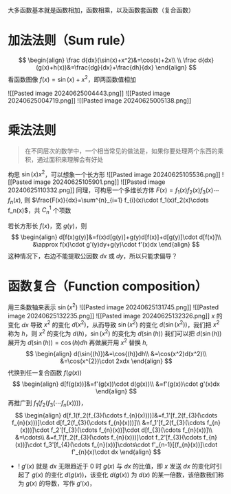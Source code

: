 大多函数基本就是函数相加，函数相乘，以及函数套函数（复合函数）
# 加法法则（Sum rule）
$$
\begin{align}
\frac d{dx}(\sin(x)+x^2)&=\cos(x)+2x\\
\\
\frac d{dx}(g(x)+h(x))&=\frac{dg}{dx}+\frac{dh}{dx}
\end{align}
$$
看函数图像 $f(x)=\sin(x)+x^2$，即两函数值相加

![[Pasted image 20240625004443.png]]
![[Pasted image 20240625004719.png]]
 ![[Pasted image 20240625005138.png]] 
# 乘法法则
>在不同层次的数学中，一个相当常见的做法是，如果你要处理两个东西的乘积，通过面积来理解会有好处

构思 $\sin(x)x^2$，可以想象一个长方形
![[Pasted image 20240625105536.png]]
![[Pasted image 20240625105901.png]]
![[Pasted image 20240625110332.png]]
同理，可构思一个多维长方体 $F(x)=f_1(x)f_2(x)f_3(x)\cdots f_n(x)$, 则 $\frac{F(x)}{dx}=\sum^{n}_{i=1} f_{i}(x)\cdot f_1(x)f_2(x)\cdots f_n(x)$，共 $C_n^1$ 个项数

若长方形长 $f(x)$，宽 $g(y)$，则
$$
\begin{align}
d[f(x)g(y)]&=f(x)d[g(y)]+g(y)d[f(x)]+d[g(y)]\cdot d[f(x)]\\
&\approx f(x)\cdot g'(y)dy+g(y)\cdot f'(x)dx
\end{align}
$$
这种情况下，右边不能提取公因数 $dx$ 或 $dy$，所以只能求偏导？

# 函数复合（Function composition）
  用三条数轴来表示 $\sin(x^2)$
  ![[Pasted image 20240625131745.png]] ![[Pasted image 20240625132235.png]]
  ![[Pasted image 20240625132326.png]]
$x$ 的变化 $dx$ 导致 $x^2$ 的变化 $d(x^2)$，从而导致 $\sin(x^2)$ 的变化 $d(\sin(x^2))$，我们把 $x^2$ 称为 $h$，则 $x^2$ 的变化为 $d(h)$，$\sin(x^2)$ 的变化为 $d(\sin(h))$
我们可以把 $d(\sin(h))$ 展开为 $d(\sin(h))=\cos(h) dh$
再做展开用 $x^2$ 替换 $h$,
$$
\begin{align}
d(\sin{(h)})&=\cos{(h)}dh\\
&=\cos(x^2)d(x^2)\\
&=\cos(x^{2})\cdot 2xdx
\end{align}
$$
代换到任一复合函数 $f(g(x))$
$$
\begin{align}
d[f(g(x))]&=f'(g(x))\cdot d(g(x))\\
&=f'(g(x))\cdot g'(x)dx
\end{align}
$$
再推广到 $f_1(f_2(f_{3}(\cdots f_{n}(x))))$，
$$
\begin{align}
d[f_1(f_2(f_{3}(\cdots f_{n}(x))))]&=f_1'[f_2(f_{3}(\cdots f_{n}(x)))]\cdot d[f_2(f_{3}(\cdots f_{n}(x)))]\\
&=f_1'[f_2(f_{3}(\cdots f_{n}(x)))]\cdot f_2'[f_{3}(\cdots f_{n}(x))]\cdot d[f_{3}(\cdots f_{n}(x))]\\
&=\cdots\\
&=f_1'[f_2(f_{3}(\cdots f_{n}(x)))]\cdot f_2'[f_{3}(\cdots f_{n}(x))]\cdot f_3'[f_{4}(\cdots f_{n}(x))]\cdots\cdot f'_{n-1}[(f_{n}(x))]\cdot f'_{n}(x)\cdot dx
\end{align}
$$
- ! $g'(x)$ 就是 $dx$ 无限趋近于 $0$ 时 $g(x)$ 与 $dx$ 的比值，即 $x$ 发送 $dx$ 的变化时引起了 $g(x)$ 的变化 $d(g(x))$，该变化 $d(g(x))$ 为 $d(x)$ 的某一倍数，该倍数我们称为 $g(x)$ 的导数，写作 $g'(x)$，


